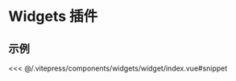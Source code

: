 # Widgets 插件

## 示例

<demo-widget></demo-widget>

<code-details>
<<< @/.vitepress/components/widgets/widget/index.vue#snippet
</code-details>

